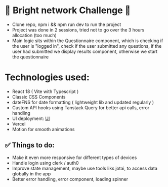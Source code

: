 # 🚀 Bright network Challenge 🚀

- Clone repo, npm i && npm run dev to run the project
- Project was done in 2 sessions, tried not to go over the 3 hours allocation (too much)
- Main logic sits within the Questionnaire component, which is checking if the user is "logged in", check if the user submitted any questions, if the user had submitted we display results component, otherwise we start the questionnaire

# Technologies used:

- React 18 ( Vite with Typescript )
- Classic CSS Components
- dateFNS for date formatting ( lightweight lib and updated regularly )
- Custom API hooks using Tanstack Query for better api calls, error handling
- UI deployment: [UI](https://https://bntest.vercel.app)
- Vercel
- Motion for smooth animations

## ✅ Things to do:

- Make it even more responsive for different types of devices
- Handle login using clerk / auth0
- Improve state management, maybe use tools liks jotai, to access data globally in the app
- Better error handling, error component, loading spinner
